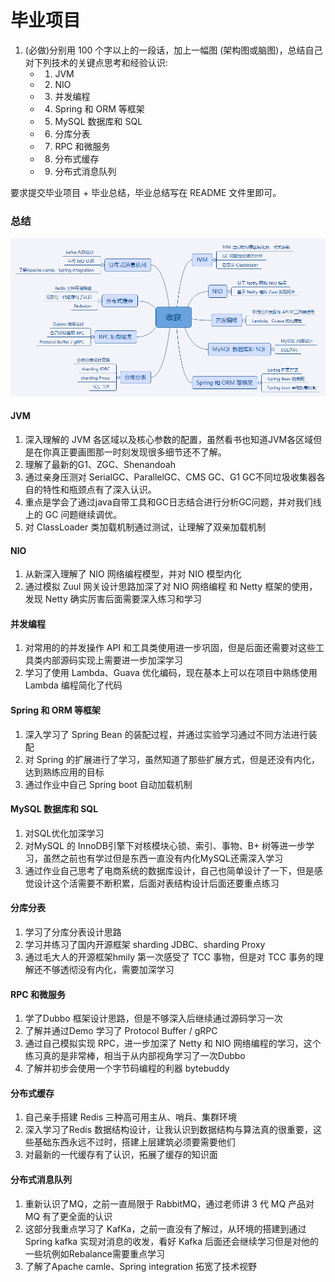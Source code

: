# 毕业项目

1. (必做)分别用 100 个字以上的一段话，加上一幅图 (架构图或脑图)，总结自己
对下列技术的关键点思考和经验认识:
	- 1) JVM
	- 2) NIO
	- 3) 并发编程
	- 4) Spring 和 ORM 等框架
	- 5) MySQL 数据库和 SQL
	- 6) 分库分表
	- 7) RPC 和微服务
	- 8) 分布式缓存
	- 9) 分布式消息队列

要求提交毕业项目 + 毕业总结，毕业总结写在 README 文件里即可。


### 总结

![收获](https://github.com/gerrypang/JAVA-000/blob/main/Week_16/images/收获.png)

#### JVM

1. 深入理解的 JVM 各区域以及核心参数的配置，虽然看书也知道JVM各区域但是在你真正要画图那一时刻发现很多细节还不了解。
2. 理解了最新的G1、ZGC、Shenandoah 
3. 通过亲身压测对 SerialGC、ParallelGC、CMS GC、G1 GC不同垃圾收集器各自的特性和瓶颈点有了深入认识。
4. 重点是学会了通过java自带工具和GC日志结合进行分析GC问题，并对我们线上的 GC 问题继续调优。
5. 对 ClassLoader 类加载机制通过测试，让理解了双亲加载机制

#### NIO

1. 从新深入理解了 NIO 网络编程模型，并对 NIO 模型内化
2. 通过模拟 Zuul 网关设计思路加深了对 NIO 网络编程 和 Netty 框架的使用，发现 Netty 确实厉害后面需要深入练习和学习
 

#### 并发编程

1. 对常用的的并发操作 API 和工具类使用进一步巩固，但是后面还需要对这些工具类内部源码实现上需要进一步加深学习
2. 学习了使用 Lambda、Guava 优化编码，现在基本上可以在项目中熟练使用 Lambda 编程简化了代码


#### Spring 和 ORM 等框架

1. 深入学习了 Spring Bean 的装配过程，并通过实验学习通过不同方法进行装配
2. 对 Spring 的扩展进行了学习，虽然知道了那些扩展方式，但是还没有内化，达到熟练应用的目标
3. 通过作业中自己 Spring boot 自动加载机制


#### MySQL 数据库和 SQL

1. 对SQL优化加深学习
2. 对MySQL 的 InnoDB引擎下对核模块心锁、索引、事物、B+ 树等进一步学习，虽然之前也有学过但是东西一直没有内化MySQL还需深入学习
3. 通过作业自己思考了电商系统的数据库设计，自己也简单设计了一下，但是感觉设计这个活需要不断积累，后面对表结构设计后面还要重点练习

#### 分库分表

1. 学习了分库分表设计思路
2. 学习并练习了国内开源框架 sharding JDBC、sharding Proxy
3. 通过毛大人的开源框架hmily 第一次感受了 TCC 事物，但是对 TCC 事务的理解还不够透彻没有内化，需要加深学习

#### RPC 和微服务

1. 学了Dubbo 框架设计思路，但是不够深入后继续通过源码学习一次
2. 了解并通过Demo 学习了 Protocol Buffer / gRPC
3. 通过自己模拟实现 RPC，进一步加深了 Netty 和 NIO 网络编程的学习，这个练习真的是非常棒，相当于从内部视角学习了一次Dubbo
4. 了解并初步会使用一个字节码编程的利器 bytebuddy

#### 分布式缓存

1. 自己亲手搭建 Redis 三种高可用主从、哨兵、集群环境
2. 深入学习了Redis 数据结构设计，让我认识到数据结构与算法真的很重要，这些基础东西永远不过时，搭建上层建筑必须要需要他们
3. 对最新的一代缓存有了认识，拓展了缓存的知识面

#### 分布式消息队列

1. 重新认识了MQ，之前一直局限于 RabbitMQ，通过老师讲 3 代 MQ 产品对 MQ 有了更全面的认识
2. 这部分我重点学习了 KafKa，之前一直没有了解过，从环境的搭建到通过Spring kafka 实现对消息的收发，看好 Kafka 后面还会继续学习但是对他的一些坑例如Rebalance需要重点学习
3. 了解了Apache camle、Spring integration 拓宽了技术视野
